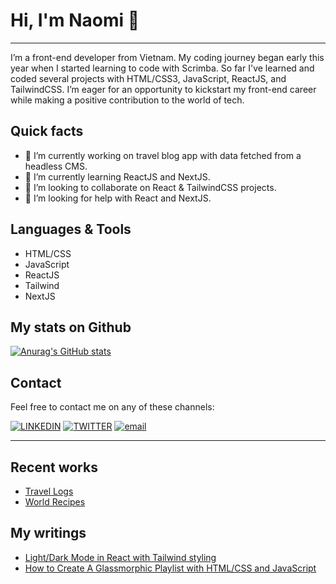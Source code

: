 # Hi, I'm Naomi 👋

***

I’m a front-end developer from Vietnam. My coding journey began early this year when I started learning to code with Scrimba. So far I've learned and coded several projects with HTML/CSS3, JavaScript, ReactJS, and TailwindCSS. I’m eager for an opportunity to kickstart my front-end career while making a positive contribution to the world of tech.

## Quick facts
- 🔭 I’m currently working on travel blog app with data fetched from a headless CMS.
- 🌱 I’m currently learning ReactJS and NextJS.
- 👯 I’m looking to collaborate on React & TailwindCSS projects. 
- 🤔 I’m looking for help with React and NextJS.


## Languages & Tools
- HTML/CSS
- JavaScript
- ReactJS
- Tailwind
- NextJS

## My stats on Github
[![Anurag's GitHub stats](https://github-readme-stats.vercel.app/api?username=naomi-pham&show_icons=true&theme=dark)](https://github.com/naomi-pham/github-readme-stats)

## Contact
Feel free to contact me on any of these channels: 

[![LINKEDIN](https://img.shields.io/badge/-LINKEDIN-blue?logo=linkedin)](https://www.linkedin.com/in/naomi-pham/)  [![TWITTER](https://img.shields.io/badge/-TWITTER-green?logo=twitter)](https://twitter.com/naomipham_) [![email](https://img.shields.io/badge/-EMAIL-yellowgreen?logo=gmail)](mailto:phambaonguyendn@gmail.com)  

---

## Recent works
- [Travel Logs](https://github.com/naomi-pham/my-travel-logs)
- [World Recipes](https://github.com/naomi-pham/world-cuisines)

## My writings
- [Light/Dark Mode in React with Tailwind styling](https://dev.to/naomipham_/how-to-create-darklight-mode-with-react-and-tailwind-59e0)
- [How to Create A Glassmorphic Playlist with HTML/CSS and JavaScript](https://naomi-pham.medium.com/how-to-create-a-glassmorphic-playlist-with-html-css-and-javascript-67b981282e7e)
